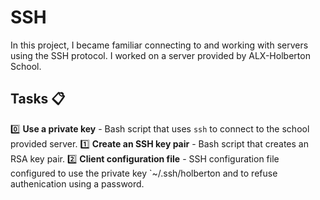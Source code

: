 # SSH

In this project, I became familiar connecting to and working with servers using the SSH protocol. I worked on a server provided by ALX-Holberton School.

## Tasks :clipboard:

:zero: **Use a private key**
       - Bash script that uses `ssh` to connect to the school provided server.
:one: **Create an SSH key pair**
      - Bash script that creates an RSA key pair.
:two: **Client configuration file**
      - SSH configuration file configured to use the private key `~/.ssh/holberton and to refuse authenication using a password.

